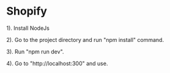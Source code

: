 # Shopify

1). Install NodeJs

2). Go to the project directory and run "npm install" command.

3). Run "npm run dev".

4). Go to "http://localhost:300" and use.
